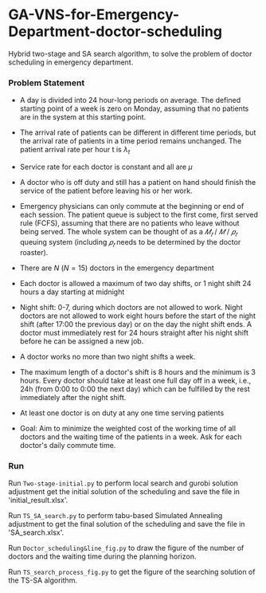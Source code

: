 # GA-VNS-for-Emergency-Department-doctor-scheduling
Hybrid two-stage and SA search algorithm, to solve the problem of doctor scheduling in emergency department.

### Problem Statement


- A day is divided into 24 hour-long periods on average. The defined starting point of a week is zero on Monday, assuming that no patients are in the system at this starting point.

- The arrival rate of patients can be different in different time periods, but the arrival rate of patients in a time period remains unchanged. The patient arrival rate per hour t is $\lambda_t$

- Service rate for each doctor is constant and all are $\mu$

- A doctor who is off duty and still has a patient on hand should finish the service of the patient before leaving his or her work.

- Emergency physicians can only commute at the beginning or end of each session. The patient queue is subject to the first come, first served rule (FCFS), assuming that there are no patients who leave without being served. The whole system can be thought of as a $𝑀_𝑡$ / $𝑀$ / $𝑝_𝑡$ queuing system (including $𝑝_𝑡$ needs to be determined by the doctor roaster).

- There are $N$ ($N = 15$) doctors in the emergency department

- Each doctor is allowed a maximum of two day shifts, or 1 night shift 24 hours a day starting at midnight

- Night shift: 0-7, during which doctors are not allowed to work. Night doctors are not allowed to work eight hours before the start of the night shift (after 17:00 the previous day) or on the day the night shift ends. A doctor must immediately rest for 24 hours straight after his night shift before he can be assigned a new job. 

- A doctor works no more than two night shifts a week.

- The maximum length of a doctor's shift is 8 hours and the minimum is 3 hours. Every doctor should take at least one full day off in a week, i.e., 24h (from 0:00 to 0:00 the next day) which can be fulfilled by the rest immediately after the night shift.

- At least one doctor is on duty at any one time serving patients

- Goal: Aim to minimize the weighted cost of the working time of all doctors and the waiting time of the patients in a week. Ask for each doctor's daily commute time.


### Run
Run `Two-stage-initial.py` to perform local search and gurobi solution adjustment get the initial solution of the scheduling and save the file in 'initial_result.xlsx'.

Run `TS_SA_search.py` to perform tabu-based Simulated Annealing adjustment to get the final solution of the scheduling and save the file in 'SA_search.xlsx'.

Run `Doctor_scheduling&line_fig.py` to draw the figure of the number of doctors and the waiting time during the planning horizon.

Run `TS_search_process_fig.py` to get the figure of the searching solution of the TS-SA algorithm.
